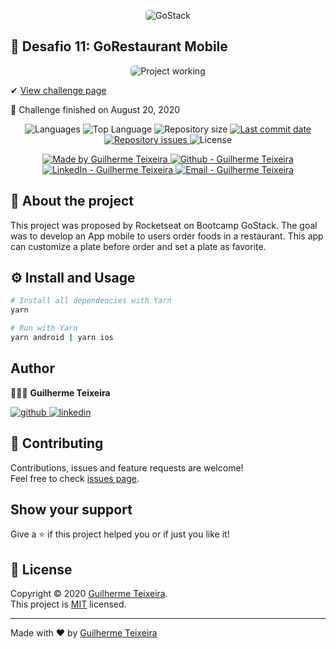 <p align="center">
    <img alt="GoStack" src="https://ap.imagensbrasil.org/images/2020/04/09/banner-bootcamp-gostack-11.png" style="border-radius:5px;"/>
</p>

## :rocket: Desafio 11: GoRestaurant Mobile

<p align="center">
<img alt="Project working" src="https://media.giphy.com/media/ifSsIB2uxFRpM49Iph/giphy.gif" style="border-radius:5px;"/>
</p>

✔ [View challenge page](https://github.com/rocketseat-education/bootcamp-gostack-desafios/tree/master/desafio-react-native-delivery)

🏁 Challenge finished on August 20, 2020

<p align="center">
  <img alt="Languages" src="https://img.shields.io/github/languages/count/guitexa/bootcamp-gostack-challenge-11">
  <img alt="Top Language" src="https://img.shields.io/github/languages/top/guitexa/bootcamp-gostack-challenge-11">
  <img alt="Repository size" src="https://img.shields.io/github/repo-size/guitexa/bootcamp-gostack-challenge-11">
  <a href="https://github.com/guitexa/bootcamp-gostack-challenge-11/commits/master">
    <img alt="Last commit date" src="https://img.shields.io/github/last-commit/guitexa/bootcamp-gostack-challenge-11">
  </a>
   <a href="https://github.com/guitexa/bootcamp-gostack-challenge-11/issues">
    <img alt="Repository issues" src="https://img.shields.io/github/issues/guitexa/bootcamp-gostack-challenge-11">
  </a>
  <img alt="License" src="https://img.shields.io/github/license/guitexa/bootcamp-gostack-challenge-11">
</p>

<p align="center">

  <a href="https://github.com/guitexa" target="_blank">
    <img alt="Made by Guilherme Teixeira" src="https://img.shields.io/badge/made%20by-Guilherme_Teixeira-informational">
  </a>
  <a href="https://github.com/guitexa" target="_blank" >
    <img alt="Github - Guilherme Teixeira" src="https://img.shields.io/badge/Github--%23F8952D?style=social&logo=github">
  </a>
  <a href="https://www.linkedin.com/in/guitexa/" target="_blank" >
    <img alt="LinkedIn - Guilherme Teixeira" src="https://img.shields.io/badge/Linkedin--%23F8952D?style=social&logo=linkedin">
  </a>
  <a href="mailto:guilhermetexa@outlook.com" target="_blank" >
    <img alt="Email - Guilherme Teixeira" src="https://img.shields.io/badge/Email--%23F8952D?style=social&logo=gmail">
  </a>

</p>

## 📜 About the project

This project was proposed by Rocketseat on Bootcamp GoStack. The goal was to develop an App mobile to users order foods in a restaurant. This app can customize a plate before order and set a plate as favorite.

## ⚙️ Install and Usage

```sh
# Install all dependencies with Yarn
yarn

# Run with Yarn
yarn android | yarn ios
```

## Author

🙋🏻‍♂️ **Guilherme Teixeira**

[![github](http://ap.imagensbrasil.org/images/2018/12/10/github-logo-1.png) ](https://github.com/guitexa)
[![linkedin](http://ap.imagensbrasil.org/images/2018/12/10/linkedin-1.png)](https://www.linkedin.com/in/guitexa/)

## 🤝 Contributing

Contributions, issues and feature requests are welcome!<br />Feel free to check [issues page](https://github.com/guitexa/bootcamp-gostack-challenge-11/issues).

## Show your support

Give a ⭐️ if this project helped you or if just you like it!

## 📝 License

Copyright © 2020 [Guilherme Teixeira](https://github.com/guitexa).<br />
This project is [MIT](https://github.com/guitexa/bootcamp-gostack-challenge-11/blob/master/LICENSE.txt) licensed.

---

Made with :heart: by [Guilherme Teixeira](https://github.com/guitexa)
